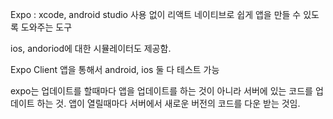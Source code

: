 Expo : xcode, android studio 사용 없이 리액트 네이티브로 쉽게 앱을 만들 수 있도록 도와주는 도구

ios, andoriod에 대한 시뮬레이터도 제공함.

Expo Client 앱을 통해서 android, ios 둘 다 테스트 가능

expo는 업데이트를 할때마다 앱을 업데이트를 하는 것이 아니라 서버에 있는 코드를 업데이트 하는 것. 앱이 열릴때마다 서버에서 새로운 버전의 코드를 다운 받는 것임.